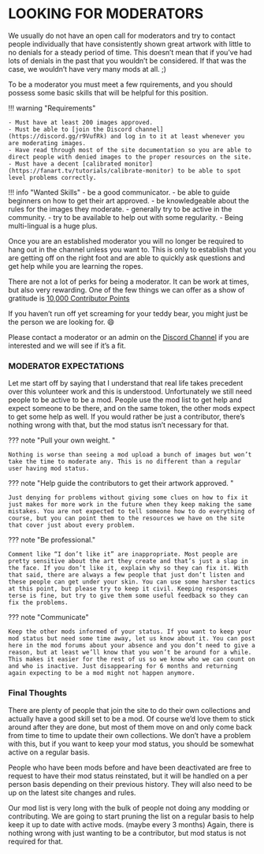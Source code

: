 # __LOOKING FOR MODERATORS__

We usually do not have an open call for moderators and try to contact people individually that have consistently shown great artwork with little to no denials for a steady period of time. This doesn’t mean that if you’ve had lots of denials in the past that you wouldn’t be considered. If that was the case, we wouldn’t have very many mods at all. ;)

To be a moderator you must meet a few rquirements, and you should possess some basic skills that will be helpful for this position.

!!! warning "Requirements"

    - Must have at least 200 images approved.
    - Must be able to [join the Discord channel](https://discord.gg/r9VufRk) and log in to it at least whenever you are moderating images.
    - Have read through most of the site documentation so you are able to direct people with denied images to the proper resources on the site.
    - Must have a decent [calibrated monitor](https://fanart.tv/tutorials/calibrate-monitor) to be able to spot level problems correctly.


!!! info "Wanted Skills"
    - be a good communicator.
    - be able to guide beginners on how to get their art approved.
    - be knowledgeable about the rules for the images they moderate.
    - generally try to be active in the community.
    - try to be available to help out with some regularity.
        - Being multi-lingual is a huge plus.


Once you are an established moderator you will no longer be required to hang out in the channel unless you want to. This is only to establish that you are getting off on the right foot and are able to quickly ask questions and get help while you are learning the ropes.

There are not a lot of perks for being a moderator. It can be work at times, but also very rewarding. One of the few things we can offer as a show of gratitude is [10,000 Contributor Points](https://fanart.tv/contributors/)

If you haven’t run off yet screaming for your teddy bear, you might just be the person we are looking for. :smile:

Please contact a moderator or an admin on the [Discord Channel](https://discord.gg/r9VufRk) if you are interested and we will see if it’s a fit.

### __MODERATOR EXPECTATIONS__

Let me start off by saying that I understand that real life takes precedent over this volunteer work and this is understood. Unfortunately we still need people to be active to be a mod. People use the mod list to get help and expect someone to be there, and on the same token, the other mods expect to get some help as well. If you would rather be just a contributor, there’s nothing wrong with that, but the mod status isn’t necessary for that.

??? note "Pull your own weight. "

    Nothing is worse than seeing a mod upload a bunch of images but won’t take the time to moderate any. This is no different than a regular user having mod status.

??? note "Help guide the contributors to get their artwork approved. "

    Just denying for problems without giving some clues on how to fix it just makes for more work in the future when they keep making the same mistakes. You are not expected to tell someone how to do everything of course, but you can point them to the resources we have on the site that cover just about every problem.

??? note "Be professional."

    Comment like “I don’t like it” are inappropriate. Most people are pretty sensitive about the art they create and that’s just a slap in the face. If you don’t like it, explain why so they can fix it. With that said, there are always a few people that just don’t listen and these people can get under your skin. You can use some harsher tactics at this point, but please try to keep it civil. Keeping responses terse is fine, but try to give them some useful feedback so they can fix the problems.

??? note "Communicate"
    
    Keep the other mods informed of your status. If you want to keep your mod status but need some time away, let us know about it. You can post here in the mod forums about your absence and you don’t need to give a reason, but at least we’ll know that you won’t be around for a while. This makes it easier for the rest of us so we know who we can count on and who is inactive. Just disappearing for 6 months and returning again expecting to be a mod might not happen anymore.


### __Final Thoughts__

There are plenty of people that join the site to do their own collections and actually have a good skill set to be a mod. Of course we’d love them to stick around after they are done, but most of them move on and only come back from time to time to update their own collections. We don’t have a problem with this, but if you want to keep your mod status, you should be somewhat active on a regular basis.

People who have been mods before and have been deactivated are free to request to have their mod status reinstated, but it will be handled on a per person basis depending on their previous history. They will also need to be up on the latest site changes and rules.

Our mod list is very long with the bulk of people not doing any modding or contributing. We are going to start pruning the list on a regular basis to help keep it up to date with active mods. (maybe every 3 months)
Again, there is nothing wrong with just wanting to be a contributor, but mod status is not required for that.
